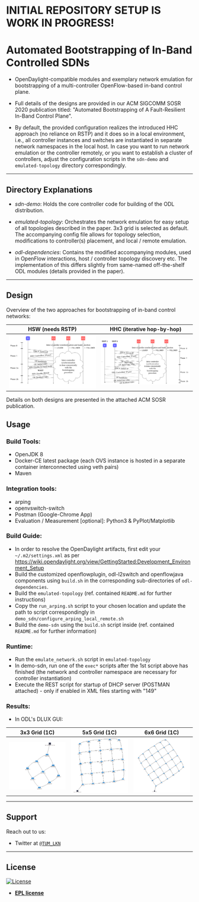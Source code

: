 # INITIAL REPOSITORY SETUP IS WORK IN PROGRESS!

# Automated Bootstrapping of In-Band Controlled SDNs

- OpenDaylight-compatible modules and exemplary network emulation for bootstrapping of a multi-controller OpenFlow-based in-band control plane.

- Full details of the designs are provided in our ACM SIGCOMM SOSR 2020 publication titled: "Automated Bootstrapping of A Fault-Resilient In-Band Control Plane".

- By default, the provided configuration realizes the introduced HHC approach (no reliance on RSTP) and it does so in a local environment, i.e., all controller instances and switches are instantiated in separate network namespaces in the local host. In case you want to run network emulation or the controller remotely, or you want to establish a cluster of controllers, adjust the configuration scripts in the ```sdn-demo``` and ```emulated-topology``` directory correspondingly.

---


## Directory Explanations
- *sdn-demo*: Holds the core controller code for building of the ODL distribution.

- *emulated-topology*: Orchestrates the network emulation for easy setup of all topologies described in the paper. 3x3 grid is selected as default. The accompanying config file allows for topology selection, modifications to controller(s) placement, and local / remote emulation. 

- *odl-dependencies*: Contains the modified accompanying modules, used in OpenFlow interactions, host / controller topology discovery etc. The implementation of this differs slightly from same-named off-the-shelf ODL modules (details provided in the paper).

---

## Design

Overview of the two approaches for bootstrapping of in-band control networks:

| HSW (needs RSTP) | HHC (iterative hop-by-hop) |
|------------|-------------|
| <img src="figures/hsw_seq.png" width="350"> | <img src="figures/hhc_seq.png" width="350"> |

Details on both designs are presented in the attached ACM SOSR publication.

## Usage

### Build Tools:
- OpenJDK 8
- Docker-CE latest package (each OVS instance is hosted in a separate container interconnected using veth pairs)
- Maven

### Integration tools:
- arping
- openvswitch-switch
- Postman (Google-Chrome App)
- Evaluation / Measurement [optional]: Python3 & PyPlot/Matplotlib

### Build Guide:
- In order to resolve the OpenDaylight artifacts, first edit your ```~/.m2/settings.xml``` as per https://wiki.opendaylight.org/view/GettingStarted:Development_Environment_Setup
- Build the customized openflowplugin, odl-l2switch and openflowjava components using ```build.sh``` in the corresponding sub-directories of ```odl-dependencies```.
- Build the ```emulated-topology``` (ref. contained ```README.md``` for further instructions)
- Copy the ```run_arping.sh``` script to your chosen location and update the path to script correspondingly in ```demo_sdn/configure_arping_local_remote.sh```
- Build the ```demo-sdn``` using the ```build.sh``` script inside (ref. contained ```README.md``` for further information)

### Runtime:
- Run the ```emulate_network.sh``` script in ```emulated-topology```
- In demo-sdn, run one of the ```exec*``` scripts after the 1st script above has finished (the network and controller namespace are necessary for controller instantiation)
- Execute the REST script for startup of DHCP server (POSTMAN attached) - only if enabled in XML files starting with "149"

### Results:

- In ODL's DLUX GUI:

| 3x3 Grid (1C) | 5x5 Grid (1C) | 6x6 Grid (1C) |
|------------|------------|------------|
| <img src="figures/3x3_grid.png" width="350"> | <img src="figures/5x5_grid.png" width="350"> | <img src="figures/6x6_grid.png" width="350"> |


---

## Support

Reach out to us:

- Twitter at <a href="http://twitter.com/TUM_LKN" target="_blank">`@TUM_LKN`</a>

---

## License

[![License](https://img.shields.io/badge/License-EPL%201.0-red.svg)](https://opensource.org/licenses/EPL-1.0)

- **[EPL license](https://opensource.org/licenses/EPL-2.0)**
